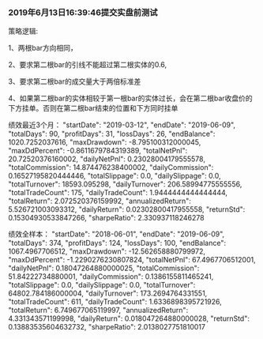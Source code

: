 ### 2019年6月13日16:39:46提交实盘前测试

策略逻辑:

1、两根bar方向相同，

2、要求第二根bar的引线不能超过第二根实体的0.6,

3、要求第二根bar的成交量大于两倍标准差

4、如果第二根bar的实体相较于第一根bar的实体过长，会在第二根bar收盘价的下方挂单。否则在第二根bar结束的位置和下方同时挂单


绩效最近3个月：
    "startDate": "2019-03-12",
    "endDate": "2019-06-09",
    "totalDays": 90,
    "profitDays": 31,
    "lossDays": 26,
    "endBalance": 1020.7252037616,
    "maxDrawdown": -8.795100312000045,
    "maxDdPercent": -0.8611679784319389,
    "totalNetPnl": 20.72520376160002,
    "dailyNetPnl": 0.23028004179555578,
    "totalCommission": 14.874476238400002,
    "dailyCommission": 0.16527195820444446,
    "totalSlippage": 0.0,
    "dailySlippage": 0.0,
    "totalTurnover": 18593.095298,
    "dailyTurnover": 206.58994775555556,
    "totalTradeCount": 175,
    "dailyTradeCount": 1.9444444444444444,
    "totalReturn": 2.072520376159992,
    "annualizedReturn": 5.526721003093312,
    "dailyReturn": 0.02302800417955558,
    "returnStd": 0.15304930533847266,
    "sharpeRatio": 2.330937118246278

绩效全样本：
    "startDate": "2018-06-01",
    "endDate": "2019-06-09",
    "totalDays": 374,
    "profitDays": 124,
    "lossDays": 100,
    "endBalance": 1067.4967706512,
    "maxDrawdown": -12.562658880799972,
    "maxDdPercent": -1.2290276230807824,
    "totalNetPnl": 67.4967706512001,
    "dailyNetPnl": 0.18047264880000025,
    "totalCommission": 51.84222734880001,
    "dailyCommission": 0.1386155811465241,
    "totalSlippage": 0.0,
    "dailySlippage": 0.0,
    "totalTurnover": 64802.784186000004,
    "dailyTurnover": 173.2694764331551,
    "totalTradeCount": 611,
    "dailyTradeCount": 1.6336898395721926,
    "totalReturn": 6.749677065119997,
    "annualizedReturn": 4.331343571199998,
    "dailyReturn": 0.018047264880000028,
    "returnStd": 0.13883535604632732,
    "sharpeRatio": 2.0138027751810017